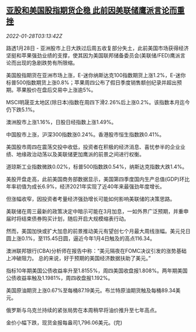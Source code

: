 <!--1643340662000-->
[亚股和美国股指期货企稳 此前因美联储鹰派言论而重挫](https://cn.reuters.com/article/global-markets-0128-fri-idCNKBS2K207Z)
------

<div><i>2022-01-28T03:13:42Z</i></div><p>路透1月28日 - 亚洲股市上日大跌过后周五收复部分失土，此前美国市场获得经济坚挺和苹果强劲业绩的支撑，使其因为美国联邦储备委员会(美联储/FED)鹰派言论而出现的急剧跌势有所限缩。</p><p>美国股指期货在亚洲市场上涨，E-迷你纳斯达克100指数期货上涨1.2%，E-迷你标普500指数期货上涨0.8%；苹果周四公布了假日季度销售额创纪录并超出预期。苹果股价在盘后交易中上涨逾5%。</p><p>MSCI明晟亚太地区(除日本)指数在周四下滑2.26%后上涨0.2%。该指数本月迄今仍下跌5.1%。</p><p>澳洲股市上涨1.16%，日股日经指数上涨1.49%。</p><p>中国股市上涨，沪深300指数涨0.24%。香港股市恒生指数跌0.41%。</p><p>美国股市周四在震荡交投中收低，投资者在积极的经济消息、喜忧参半的企业业绩、地缘政治动荡以及美联储更加鹰派的前景之间进行权衡。</p><p>道琼斯工业指数微跌0.02%，标普500指数跌0.54%，纳斯达克指数大跌1.4%。</p><p>美股开盘走高，此前美国商务部数据显示，美国第四季度国内生产总值(GDP)环比年率初值为成长6.9%，经济2021年实现了近40年来最强劲年度增长。</p><p>但涨幅收窄，因投资者考量经济强劲增长可能如何影响美联储的决策思路。</p><p>美联储在周三最新的政策决定中暗示可能在3月加息，一如外界广泛预期，并重申届时将结束债券购买计划，随后开启大规模缩表行动。</p><p>然而，美国加快或扩大加息的前景推动美元有望创七个月最大周线涨幅。美元兑日圆上涨0.1%，至115.45日圆，逼近今年1月4日触及的高点116.34。</p><p>澳洲联邦银行(CBA)分析师在报告中称：“美元隔夜在FOMC决议引发的涨势基础上冲破阻力。 总的来说，好于预期的美国经济数据扶助了美元。”</p><p>指标10年期美国公债收益率升至1.8155%，周四美国收盘报1.808%。两年期美国公债收益率触及1.1981%，周四收盘报1.192%。</p><p>美国原油期货上涨0.67%至每桶87.19美元。布兰特原油期货触及每桶89.34美元。</p><p>俄罗斯与乌克兰持续的紧张局势在本周稍早将油价推升至七年高点。</p><p>金价小幅下跌，现货金报每盎司1,796.06美元。(完)</p>
